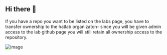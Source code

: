 ## Hi there 👋

If you have a repo you want to be listed on the labs page, you have to transfer ownership to the hatlab organizaton- since you will be given admin access to the lab github page you will still retain all ownership access to the repository.

![image](https://user-images.githubusercontent.com/47376937/147273458-b1d14265-6f28-4f68-a514-aea036a53cf6.png)

<!--

**Here are some ideas to get you started:**

🙋‍♀️ A short introduction - what is your organization all about?
🌈 Contribution guidelines - how can the community get involved?
👩‍💻 Useful resources - where can the community find your docs? Is there anything else the community should know?
🍿 Fun facts - what does your team eat for breakfast?
🧙 Remember, you can do mighty things with the power of [Markdown](https://docs.github.com/github/writing-on-github/getting-started-with-writing-and-formatting-on-github/basic-writing-and-formatting-syntax)
-->
